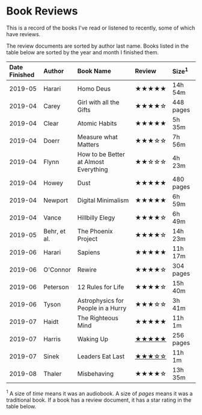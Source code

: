 # Book Reviews

This is a record of the books I've read or listened to recently, some of which
have reviews.

The review documents are sorted by author last name. Books listed in the table
below are sorted by the year and month I finished them.

| Date Finished | Author       | Book Name                             | Review                               | Size<sup>1</sup> |
| :------------ | :----------- | :------------------------------------ | :----------------------------------- | :--------------- |
| 2019-05       | Harari       | Homo Deus                             | ★★★★★                                | 14h 54m          |
| 2019-04       | Carey        | Girl with all the Gifts               | ★★★★☆                                | 448 pages        |
| 2019-04       | Clear        | Atomic Habits                         | ★★★★★                                | 5h 35m           |
| 2019-04       | Doerr        | Measure what Matters                  | ★★★☆☆                                | 7h 56m           |
| 2019-04       | Flynn        | How to be Better at Almost Everything | ★★☆☆☆                                | 4h 23m           |
| 2019-04       | Howey        | Dust                                  | ★★★★★                                | 480 pages        |
| 2019-04       | Newport      | Digital Minimalism                    | ★★★★★                                | 6h 59m           |
| 2019-04       | Vance        | Hillbilly Elegy                       | ★★★★☆                                | 6h 49m           |
| 2019-05       | Behr, et al. | The Phoenix Project                   | ★★★★☆                                | 14h 23m          |
| 2019-06       | Harari       | Sapiens                               | ★★★★★                                | 11h 17m          |
| 2019-06       | O'Connor     | Rewire                                | ★★★★☆                                | 304 pages        |
| 2019-06       | Peterson     | 12 Rules for Life                     | ★★★★☆                                | 15h 40m          |
| 2019-06       | Tyson        | Astrophysics for People in a Hurry    | ★★★☆☆                                | 3h 41m           |
| 2019-07       | Haidt        | The Righteous Mind                    | ★★★★★                                | 11h 1m           |
| 2019-07       | Harris       | Waking Up                             | [★★★★★](./harris_waking-up.md)       | 256 pages        |
| 2019-07       | Sinek        | Leaders Eat Last                      | [★★★☆☆](./sinek_leaders-eat-last.md) | 11h 1m           |
| 2019-08       | Thaler       | Misbehaving                           | ★★★★☆                                | 13h 35m          |

<sup>1</sup> A size of _time_ means it was an audiobook. A size of _pages_ means
it was a traditional book. If a book has a review document, it has a star rating
in the table below.
